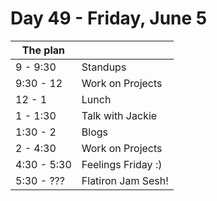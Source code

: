 # Day 49 - Friday, June 5

The plan        |      |
----------------|-------
9 - 9:30        | Standups
9:30 - 12       | Work on Projects
12 - 1          | Lunch
1 - 1:30        | Talk with Jackie
1:30 - 2        | Blogs
2 - 4:30        | Work on Projects
4:30 - 5:30     | Feelings Friday :)
5:30 - ???      | Flatiron Jam Sesh!